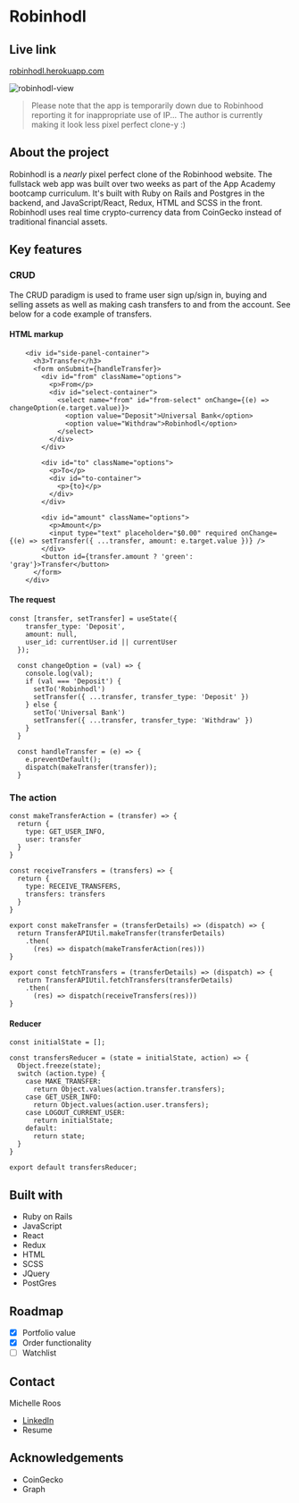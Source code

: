 # Robinhodl 

## Live link
[robinhodl.herokuapp.com](https://robinhodl.herokuapp.com/)

![robinhodl-view](https://github.com/michelleroos/robinhodl_fullstack/blob/main/app/assets/images/gif-login.gif?raw=true)

> Please note that the app is temporarily down due to Robinhood reporting it for inappropriate use of IP... The author is currently making it look less pixel perfect clone-y :)

## About the project

Robinhodl is a *nearly* pixel perfect clone of the Robinhood website. The fullstack web app was built over two weeks as part of the App Academy bootcamp curriculum. It's built with Ruby on Rails and Postgres in the backend, and JavaScript/React, Redux, HTML and SCSS in the front. Robinhodl uses real time crypto-currency data from CoinGecko instead of traditional financial assets. 

## Key features

### CRUD

The CRUD paradigm is used to frame user sign up/sign in, buying and selling assets as well as making cash transfers to and from the account. See below for a code example of transfers.

#### HTML markup

```
    <div id="side-panel-container">
      <h3>Transfer</h3>
      <form onSubmit={handleTransfer}>
        <div id="from" className="options">
          <p>From</p>
          <div id="select-container">
            <select name="from" id="from-select" onChange={(e) => changeOption(e.target.value)}>
              <option value="Deposit">Universal Bank</option>
              <option value="Withdraw">Robinhodl</option>
            </select>
          </div>
        </div>

        <div id="to" className="options">
          <p>To</p>
          <div id="to-container">
            <p>{to}</p>
          </div>
        </div>

        <div id="amount" className="options">
          <p>Amount</p>
          <input type="text" placeholder="$0.00" required onChange={(e) => setTransfer({ ...transfer, amount: e.target.value })} />
        </div>
        <button id={transfer.amount ? 'green': 'gray'}>Transfer</button>
      </form>
    </div>
```

#### The request

```
const [transfer, setTransfer] = useState({
    transfer_type: 'Deposit',
    amount: null,
    user_id: currentUser.id || currentUser
  });

  const changeOption = (val) => {
    console.log(val);
    if (val === 'Deposit') {
      setTo('Robinhodl')
      setTransfer({ ...transfer, transfer_type: 'Deposit' })
    } else {
      setTo('Universal Bank')
      setTransfer({ ...transfer, transfer_type: 'Withdraw' })
    }
  }

  const handleTransfer = (e) => {
    e.preventDefault();
    dispatch(makeTransfer(transfer));
  }
```

### The action

```
const makeTransferAction = (transfer) => {
  return {
    type: GET_USER_INFO,
    user: transfer
  }
}

const receiveTransfers = (transfers) => {
  return {
    type: RECEIVE_TRANSFERS,
    transfers: transfers
  }
}

export const makeTransfer = (transferDetails) => (dispatch) => {
  return TransferAPIUtil.makeTransfer(transferDetails)
    .then(
      (res) => dispatch(makeTransferAction(res)))
}

export const fetchTransfers = (transferDetails) => (dispatch) => {
  return TransferAPIUtil.fetchTransfers(transferDetails)
    .then(
      (res) => dispatch(receiveTransfers(res)))
}
```

#### Reducer

```
const initialState = [];

const transfersReducer = (state = initialState, action) => {
  Object.freeze(state);
  switch (action.type) {
    case MAKE_TRANSFER:
      return Object.values(action.transfer.transfers);
    case GET_USER_INFO:
      return Object.values(action.user.transfers);
    case LOGOUT_CURRENT_USER:
      return initialState;
    default:
      return state;
  }
}

export default transfersReducer;
```

## Built with

- Ruby on Rails
- JavaScript
- React
- Redux
- HTML
- SCSS
- JQuery
- PostGres

## Roadmap
- [x] Portfolio value
- [x] Order functionality
- [ ] Watchlist

## Contact
Michelle Roos
- [LinkedIn](https://www.linkedin.com/michelleroos/)
- Resume

## Acknowledgements
- CoinGecko
- Graph
